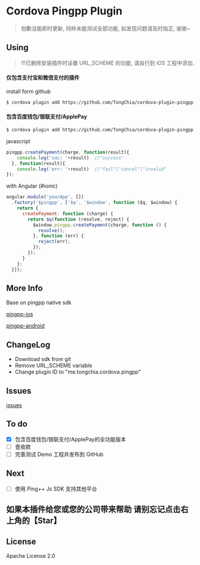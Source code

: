 # Cordova Pingpp Plugin

>抱歉没能即时更新, 同样未能测试全部功能, 如发现问题请及时指正, 谢谢~

## Using

>!!!已删除安装插件时设置 URL_SCHEME 的功能, 请自行到 iOS 工程中添加.

#### 仅包含支付宝和微信支付的插件

install form github

```sh
$ cordova plugin add https://github.com/TongChia/cordova-plugin-pingpp.git
```

#### 包含百度钱包/银联支付/ApplePay

```sh
$ cordova plugin add https://github.com/TongChia/cordova-plugin-pingpp.git#all
```

javascript

```js
pingpp.createPayment(charge, function(result){
    console.log('suc: '+result)  //"success"
  }, function(result){
    console.log('err: '+result)  //"fail"|"cancel"|"invalid"
});
```

with Angular (#ionic)

```js
angular.module('yourApp', [])
  .factory('$pingpp', ['$q', '$window', function ($q, $window) {
    return {
      createPayment: function (charge) {
        return $q(function (resolve, reject) {
          $window.pingpp.createPayment(charge, function () {
            resolve();
          }, function (err) {
            reject(err);
          });
        });
      }
    };
  }]);
```

## More Info

Base on pingpp native sdk

[pingpp-ios](https://github.com/PingPlusPlus/pingpp-ios)

[pingpp-android](https://github.com/PingPlusPlus/pingpp-android)

## ChangeLog
- Download sdk from git
- Remove URL_SCHEME variable
- Change plugin ID to "me.tongchia.cordova.pingpp"

## Issues
[issues](https://github.com/TongChia/cordova-plugin-pingpp/issues)

## To do
- [x] 包含百度钱包/银联支付/ApplePay的全功能版本
- [ ] 壹收款
- [ ] 完善测试 Demo 工程并发布到 GitHub

## Next
- [ ] 使用 Ping++ Js SDK 支持其他平台

## 如果本插件给您或您的公司带来帮助 请别忘记点击右上角的【Star】

## License

Apache License 2.0
